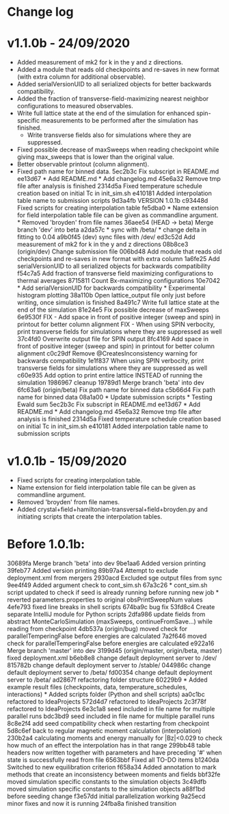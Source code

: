 # Change log

# v1.1.0b - 24/09/2020
* Added measurement of mk2 for k in the y and z directions.
* Added a module that reads old checkpoints and re-saves in new format (with extra column for additional observable).
* Added serialVersionUID to all serialized objects for better backwards compatibility.
* Added the fraction of transverse-field-maximizing nearest neighbor configurations to measured observables.
* Write full lattice state at the end of the simulation for enhanced spin-specific measurements to be performed after the simulation has finished.
    * Write transverse fields also for simulations where they are suppressed.
* Fixed possible decrease of maxSweeps when reading checkpoint while giving max_sweeps that is lower than the original value.
* Better observable printout (column alignment).
* Fixed path name for binned data.
5ec2b3c Fix subscript in README.md
ee13d67 * Add README.md * Add changelog.md
45e6a32 Remove tmp file after analysis is finished
2314d5a Fixed temperature schedule creation based on initial Tc in init_sim.sh
e410181 Added interpolation table name to submission scripts
9d3a4fb VERSION 1.0.1b
c93448d Fixed scripts for creating interpolation table
fe5dba0 * Name extension for field interpolation table file can be given as commandline argument. * Removed 'broyden' from file names
36aee54 (HEAD -> beta) Merge branch 'dev' into beta
a2da57c * sync with /beta/ * change delta in fitting to 0.04
a9b0f45 (dev) sync files with /dev/
ed3c52d Add measurement of mk2 for k in the y and z directions
08b8ce3 (origin/dev) Change submission file
006bd48 Add module that reads old checkpoints and re-saves in new format with extra column
1a6fe25 Add serialVersionUID to all serialized objects for backwards compatibility
f54c7a5 Add fraction of transverse field maximizing configurations to thermal averages
8715811 Count Bx-maximizing configurations
10e7042 * Add serialVersionUID for backwards compatibility * Experimental histogram plotting
38a110b Open lattice_output file only just before writing, once simulation is finished
8a491c7 Write full lattice state at the end of the simulation
81e24e5 Fix possible decrease of maxSweeps
6e9530f FIX - Add space in front of positive integer (sweep and spin) in printout for better column alignment FIX - When using SPIN verbocity, print transverse fields for simulations where they are suppressed as well
37c4fd0 Overwrite output file for SPIN output
8fc4169 Add space in front of positive integer (sweep and spin) in printout for better column alignment
c0c29df Remove @CreatesInconsistency warning for backwards compatibility
1e1f837 When using SPIN verbocity, print transverse fields for simulations where they are suppressed as well
c60e935 Add option to print entire lattice INSTEAD of running the simulation
1986967 cleanup
19789d1 Merge branch 'beta' into dev
6fc63a6 (origin/beta) Fix path name for binned data
c5b66d4 Fix path name for binned data
08a1a00 * Update submission scripts * Testing Ewald sum
5ec2b3c Fix subscript in README.md
ee13d67 * Add README.md * Add changelog.md
45e6a32 Remove tmp file after analysis is finished
2314d5a Fixed temperature schedule creation based on initial Tc in init_sim.sh
e410181 Added interpolation table name to submission scripts

# v1.0.1b - 15/09/2020
* Fixed scripts for creating interpolation table.
* Name extension for field interpolation table file can be given as commandline argument.
* Removed 'broyden' from file names.
* Added crystal+field+hamiltonian-transversal+field+broyden.py and initiating scripts that create the interpolation tables.

# Before 1.0.1b:
30689fa Merge branch 'beta' into dev
9be1aa6 Added version printing
39feb77 Added version printing
89b97a4 Attempt to exclude deployment.xml from mergers
2930acd Excluded sge output files from sync
9ee4f49 Added argument check to cont_sim.sh
67a3c26 * cont_sim.sh script updated to check if seed is already running before running new job * reverted parameters.properties to original obsPrintSweepNum values
4efe793 fixed line breaks in shell scripts
674ba9c bug fix
53fd8c4 Create separate IntelliJ module for Python scripts
2dfa986 update fields from abstract MonteCarloSimulation (maxSweeps, continueFromSave...) while reading from checkpoint
4db537a (origin/bug) moved check for parallelTemperingFalse before energies are calculated
7a2f646 moved check for parallelTemperingFalse before energies are calculated
e922a16 Merge branch 'master' into dev
3199d45 (origin/master, origin/beta, master) fixed deployment.xml
b6eb8e8 change default deployment server to /dev/
815782b change default deployment server to /stable/
044986c change default deployment server to /beta/
fd00354 change default deployment server to /beta/
ad2867f refactoring folder structure
60229b9 * Added example result files (checkpoints, data, temperature_schedules, interactions) * Added scripts folder (Python and shell scripts)
aa0c1bc refactored to IdeaProjects
572d4d7 refactored to IdeaProjects
2c3f78f refactored to IdeaProjects
6e3c1a8 seed included in file name for multiple parallel runs
bdc3bd9 seed included in file name for multiple parallel runs
8c8e2f4 add seed compatibility check when restarting from checkpoint
5d8c6ef back to regular magnetic moment calculation (interpolation)
230b2a4 calculating moments and energy manually for |Bz|<0.029 to check how much of an effect the interpolation has in that range
299bb48 table headers now written together with parameters and have preceding '#' when state is successfully read from file
6563bbf Fixed all TO-DO items
b1240da Switched to new equilibration criterion
f658a34 Added annotation to mark methods that create an inconsistency between moments and fields
bbf32fe moved simulation specific constants to the simulation objects
3c49dfb moved simulation specific constants to the simulation objects
a88f1bd before seeding change
f3e57dd initial parallelization working
9a25ecd minor fixes and now it is running
24fba8a finished transition